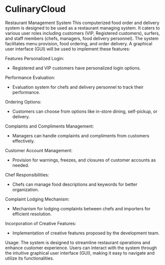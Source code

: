 # CulinaryCloud

Restaurant Management System
This computerized food order and delivery system is designed to be used as a restaurant managing system. It caters to various user roles including customers (VIP, Registered customers), surfers, and staff members (chefs, managers, food delivery personnel). The system facilitates menu provision, food ordering, and order delivery. A graphical user interface (GUI) will be used to implement these features:

Features
Personalized Login:
- Registered and VIP customers have personalized login options.
  
Performance Evaluation:
- Evaluation system for chefs and delivery personnel to track their performance.
  
Ordering Options:
- Customers can choose from options like in-store dining, self-pickup, or delivery.
  
Complaints and Compliments Management:
- Managers can handle complaints and compliments from customers effectively.
  
Customer Account Management:
- Provision for warnings, freezes, and closures of customer accounts as needed.
  
Chef Responsibilities:
- Chefs can manage food descriptions and keywords for better organization.
  
Complaint Lodging Mechanism:
- Mechanism for lodging complaints between chefs and importers for efficient resolution.
  
Incorporation of Creative Features:
- Implementation of creative features proposed by the development team.
  
Usage:
The system is designed to streamline restaurant operations and enhance customer experience. Users can interact with the system through the intuitive graphical user interface (GUI), making it easy to navigate and utilize its functionalities.
